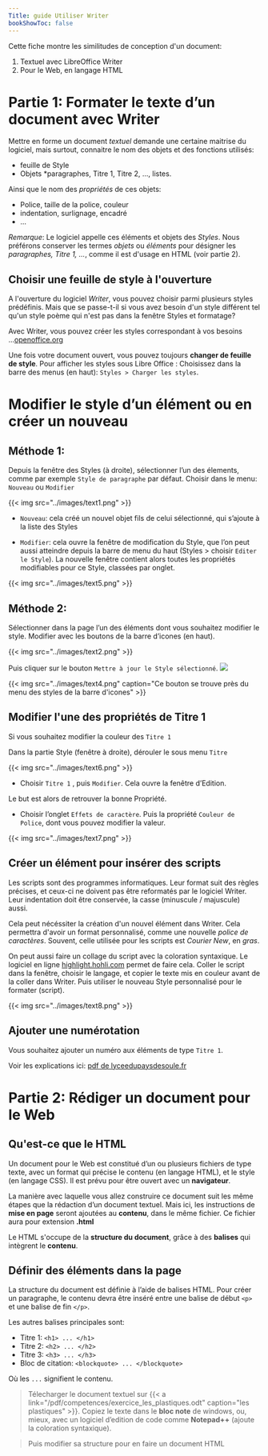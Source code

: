 ```yaml
---
Title: guide Utiliser Writer
bookShowToc: false
---
```


Cette fiche montre les similitudes de conception d'un document:
1. Textuel avec LibreOffice Writer
2. Pour le Web, en langage HTML

# Partie 1: Formater le texte d’un document avec Writer
Mettre en forme un document *textuel* demande une certaine maitrise du logiciel, mais surtout, connaitre le nom des objets et des fonctions utilisés:

* feuille de Style
* Objets *paragraphes, Titre 1, Titre 2, ..., listes.

Ainsi que le nom des *propriétés* de ces objets:

* Police, taille de la police, couleur
* indentation, surlignage, encadré
* ...

*Remarque*: Le logiciel appelle ces éléments et objets des *Styles*. Nous préférons conserver les termes *objets* ou *éléments* pour désigner les *paragraphes, Titre 1, ...*, comme il est d'usage en HTML (voir partie 2).

## Choisir une feuille de style à l'ouverture
A l'ouverture du logiciel *Writer*, vous pouvez choisir parmi plusieurs styles prédéfinis. Mais que se passe-t-il si vous avez besoin d'un style différent tel qu'un style poème qui n'est pas dans la fenêtre Styles et formatage? 

Avec Writer, vous pouvez créer les styles correspondant à vos besoins ...[openoffice.org](https://wiki.openoffice.org/wiki/FR/Documentation/Writer_Guide/Cr%C3%A9ation_styles_personnalis%C3%A9s)

Une fois votre document ouvert, vous pouvez toujours **changer de feuille de style**. Pour afficher les styles sous Libre Office : Choisissez dans la barre des menus (en haut): `Styles > Charger les styles`.

# Modifier le style d’un élément ou en créer un nouveau
## Méthode 1:
Depuis la fenêtre des Styles (à droite), sélectionner l’un des élements, comme par exemple `Style de paragraphe` par défaut. Choisir dans le menu: `Nouveau` ou `Modifier`

{{< img src="../images/text1.png" >}}

* `Nouveau`: cela créé un nouvel objet fils de celui sélectionné, qui s’ajoute à la liste des Styles

* `Modifier`: cela ouvre la fenêtre de modification du Style, que l’on peut aussi atteindre depuis la barre de menu du haut (Styles > choisir `Editer le Style`). La nouvelle fenêtre contient alors toutes les propriétés modifiables pour ce Style, classées par onglet.

{{< img src="../images/text5.png" >}}

## Méthode 2: 
Sélectionner dans la page l’un des éléments dont vous souhaitez modifier le style. Modifier avec les boutons de la barre d’icones (en haut). 

{{< img src="../images/text2.png" >}}

Puis cliquer sur le bouton `Mettre à jour le Style sélectionné`. ![](../images/text3.png)

{{< img src="../images/text4.png" caption="Ce bouton se trouve près du menu des styles de la barre d'icones" >}}


## Modifier l'une des propriétés de Titre 1
Si vous souhaitez modifier la couleur des `Titre 1`

Dans la partie Style (fenêtre à droite), dérouler le sous menu `Titre`


{{< img src="../images/text6.png" >}}


* Choisir `Titre 1` , puis `Modifier`. Cela ouvre la fenêtre d’Edition.

Le but est alors de retrouver la bonne Propriété.

* Choisir l’onglet `Effets de caractère`. Puis la propriété `Couleur de Police`, dont vous pouvez modifier la valeur.

{{< img src="../images/text7.png" >}}

## Créer un élément pour insérer des scripts
Les scripts sont des programmes informatiques. Leur format suit des règles précises, et ceux-ci ne doivent pas être reformatés par le logiciel Writer. Leur indentation doit être conservée, la casse (minuscule / majuscule) aussi.

Cela peut nécéssiter la création d'un nouvel élément dans Writer. Cela permettra d'avoir un format personnalisé, comme une nouvelle *police de caractères*. Souvent, celle utilisée pour les scripts est *Courier New*, en *gras*.

On peut aussi faire un collage du script avec la coloration syntaxique. Le logiciel en ligne [highlight.hohli.com](https://highlight.hohli.com/index.php) permet de faire cela. Coller le script dans la fenêtre, choisir le langage, et copier le texte mis en couleur avant de la coller dans Writer. Puis utiliser le nouveau Style personnalisé pour le formater (script).

{{< img src="../images/text8.png" >}}

## Ajouter une numérotation
Vous souhaitez ajouter un numéro aux éléments de type `Titre 1`. 

Voir les explications ici: [pdf de lyceedupaysdesoule.fr](http://www.lyceedupaysdesoule.fr/ressources/libreoffice/libreoffice_writer_6_numerotation_titres.pdf)

# Partie 2: Rédiger un document pour le Web
## Qu'est-ce que le HTML
Un document pour le Web est constitué d’un ou plusieurs fichiers de type texte, avec un format qui précise le contenu (en langage HTML), et le style (en langage CSS). Il est prévu pour être ouvert avec un **navigateur**.

La manière avec laquelle vous allez construire ce document suit les même étapes que la rédaction d’un document textuel. Mais ici, les instructions de **mise en page** seront ajoutées au **contenu**, dans le même fichier. Ce fichier aura pour extension **.html**

Le HTML s'occupe de la **structure du document**, grâce à des **balises** qui intègrent le **contenu**.

## Définir des éléments dans la page
La structure du document est définie à l’aide de balises HTML. Pour créer un paragraphe, le contenu devra être inséré entre une balise de début `<p>` et une balise de fin `</p>`.

Les autres balises principales sont:

* Titre 1: `<h1> ... </h1>`
* Titre 2: `<h2> ... </h2>`
* Titre 3: `<h3> ... </h3>`
* Bloc de citation: `<blockquote> ... </blockquote>`

Où les `...` signifient le contenu.


> Télecharger le document textuel sur {{< a link="/pdf/competences/exercice_les_plastiques.odt" caption="les plastiques" >}}. Copiez le texte dans le **bloc note** de windows, ou, mieux, avec un logiciel d’edition de code comme **Notepad++** (ajoute la coloration syntaxique).

> Puis modifier sa structure pour en faire un document HTML


